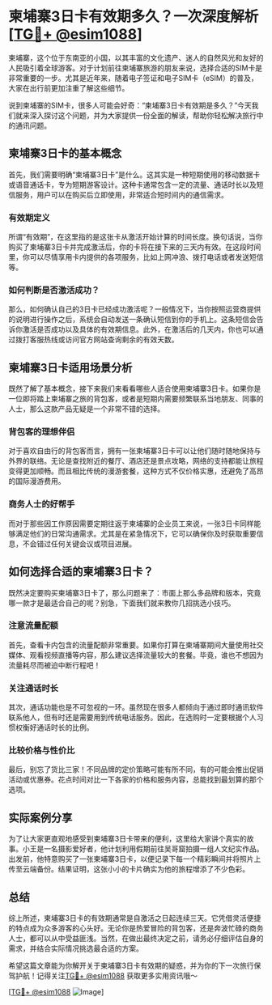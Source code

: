 # 柬埔寨3日卡有效期多久？一次深度解析[[TG💪+ @esim1088](https://t.me/s/esim1088)]

柬埔寨，这个位于东南亚的小国，以其丰富的文化遗产、迷人的自然风光和友好的人民吸引着全球游客。对于计划前往柬埔寨旅游的朋友来说，选择合适的SIM卡是非常重要的一步。尤其是近年来，随着电子签证和电子SIM卡（eSIM）的普及，大家在出行前更加注重了解这些细节。

说到柬埔寨的SIM卡，很多人可能会好奇：“柬埔寨3日卡有效期是多久？”今天我们就来深入探讨这个问题，并为大家提供一份全面的解读，帮助你轻松解决旅行中的通讯问题。

## 柬埔寨3日卡的基本概念

首先，我们需要明确“柬埔寨3日卡”是什么。这其实是一种短期使用的移动数据卡或语音通话卡，专为短期游客设计。这种卡通常包含一定的流量、通话时长以及短信服务，用户可以在购买后立即使用，非常适合短时间内的通信需求。

### 有效期定义

所谓“有效期”，在这里指的是这张卡从激活开始计算的时间长度。换句话说，当你购买了柬埔寨3日卡并完成激活后，你的卡将在接下来的三天内有效。在这段时间里，你可以尽情享用卡内提供的各项服务，比如上网冲浪、拨打电话或者发送短信等。

### 如何判断是否激活成功？

那么，如何确认自己的3日卡已经成功激活呢？一般情况下，当你按照运营商提供的说明进行操作之后，系统会自动发送一条确认短信到你的手机上。这条短信会告诉你激活是否成功以及具体的有效期信息。此外，在激活后的几天内，你也可以通过拨打客服热线或访问官方网站查询剩余的有效天数。

## 柬埔寨3日卡适用场景分析

既然了解了基本概念，接下来我们来看看哪些人适合使用柬埔寨3日卡。如果你是一位即将踏上柬埔寨之旅的背包客，或者是短期内需要频繁联系当地朋友、同事的人士，那么这款产品无疑是一个非常不错的选择。

### 背包客的理想伴侣

对于喜欢自由行的背包客而言，拥有一张柬埔寨3日卡可以让他们随时随地保持与外界的联络。无论是查找附近的餐厅、酒店还是景点攻略，网络的支持都能让旅程变得更加顺畅。而且相比传统的漫游套餐，这种方式不仅价格实惠，还避免了高昂的国际漫游费用。

### 商务人士的好帮手

而对于那些因工作原因需要定期往返于柬埔寨的企业员工来说，一张3日卡同样能够满足他们的日常沟通需求。尤其是在紧急情况下，它可以确保你及时获取重要信息，不会错过任何关键会议或项目进展。

## 如何选择合适的柬埔寨3日卡？

既然决定要购买柬埔寨3日卡了，那么问题来了：市面上那么多品牌和版本，究竟哪一款才是最适合自己的呢？别急，下面我们就来教你几招挑选小技巧。

### 注意流量配额

首先，查看卡内包含的流量配额非常重要。如果你打算在柬埔寨期间大量使用社交媒体、观看视频直播等内容，那么建议选择流量较大的套餐。毕竟，谁也不想因为流量耗尽而被迫中断行程吧！

### 关注通话时长

其次，通话功能也是不可忽视的一环。虽然现在很多人都倾向于通过即时通讯软件联系他人，但有时还是需要用到传统电话服务。因此，在选购时一定要根据个人习惯权衡好通话时长的比例。

### 比较价格与性价比

最后，别忘了货比三家！不同品牌的定价策略可能有所不同，有的可能会推出促销活动或优惠券。花点时间对比一下各家的价格和服务内容，总能找到最划算的那个选项。

## 实际案例分享

为了让大家更直观地感受到柬埔寨3日卡带来的便利，这里给大家讲个真实的故事。小王是一名摄影爱好者，他计划利用假期前往吴哥窟拍摄一组人文纪实作品。出发前，他特意购买了一张柬埔寨3日卡，以便记录下每一个精彩瞬间并将照片上传至云端备份。结果证明，这张小小的卡片确实为他的旅程增添了不少色彩。

## 总结

综上所述，柬埔寨3日卡的有效期通常是自激活之日起连续三天。它凭借灵活便捷的特点成为众多游客的心头好。无论你是热爱冒险的背包客，还是奔波忙碌的商务人士，都可以从中受益匪浅。当然，在做出最终决定之前，请务必仔细评估自身的需求，并结合实际情况挑选最合适的方案。

希望这篇文章能为你解开关于柬埔寨3日卡有效期的疑惑，并为你的下一次旅行保驾护航！记得关注[TG💪+ @esim1088](https://t.me/s/esim1088) 获取更多实用资讯哦～

[[TG💪+ @esim1088](https://t.me/s/esim1088) ![Image](https://i.postimg.cc/4NQfJmqS/Snipaste-2025-05-13-00-14-12.png)]
